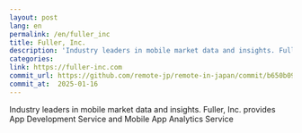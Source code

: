 ```yaml
---
layout: post
lang: en
permalink: /en/fuller_inc
title: Fuller, Inc.
description: 'Industry leaders in mobile market data and insights. Fuller, Inc. provides App Development Service and Mobile App Analytics Service'
categories: 
link: https://fuller-inc.com
commit_url: https://github.com/remote-jp/remote-in-japan/commit/b650b0994970e1784f9df7f676d17574b0470674
commit_at:  2025-01-16
---
```


<p>Industry leaders in mobile market data and insights. Fuller, Inc. provides App Development Service and Mobile App Analytics Service</p>
